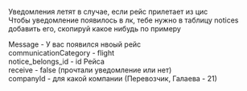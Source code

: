 Уведомления летят в случае, если рейс прилетает из цис  
Чтобы уведомление появилось в лк, тебе нужно в таблицу notices добавить его, скопируй какое нибудь по примеру

Message - У вас появился нвоый рейс  
communicationCategory - flight  
notice_belongs_id - id Рейса  
receive - false (прочтали уведомление или нет)  
companyId - для какой компании (Перевозчик, Галаева - 21)
